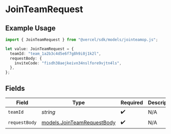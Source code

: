 # JoinTeamRequest

## Example Usage

```typescript
import { JoinTeamRequest } from "@vercel/sdk/models/jointeamop.js";

let value: JoinTeamRequest = {
  teamId: "team_1a2b3c4d5e6f7g8h9i0j1k2l",
  requestBody: {
    inviteCode: "fisdh38aejkeivn34nslfore9vjtn4ls",
  },
};
```

## Fields

| Field                                                          | Type                                                           | Required                                                       | Description                                                    | Example                                                        |
| -------------------------------------------------------------- | -------------------------------------------------------------- | -------------------------------------------------------------- | -------------------------------------------------------------- | -------------------------------------------------------------- |
| `teamId`                                                       | *string*                                                       | :heavy_check_mark:                                             | N/A                                                            | team_1a2b3c4d5e6f7g8h9i0j1k2l                                  |
| `requestBody`                                                  | [models.JoinTeamRequestBody](../models/jointeamrequestbody.md) | :heavy_check_mark:                                             | N/A                                                            |                                                                |